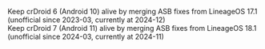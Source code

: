 Keep crDroid 6 (Android 10) alive by merging ASB fixes from LineageOS 17.1 (unofficial since 2023-03, currently at 2024-12)\
Keep crDroid 7 (Android 11) alive by merging ASB fixes from LineageOS 18.1 (unofficial since 2024-03, currently at 2024-11)
